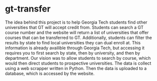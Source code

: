 # gt-transfer
The idea behind this project is to help Georgia Tech students find other universities that GT will accept credit from. 
Students can search a GT course number and the website will return a list of universities that offer courses that can be transferred to GT. 
Additionally, students can filter the results by state to find local universities they can dual enroll at.
This information is already availible through Georgia Tech, but accessing it requires you to first search by state, then by university, and then by department.
Our vision was to allow students to search by course, which would then direct students to prospective universities.
The data is collect using a web scrapper written in Python. Then the data is uploaded to a database, which is accessed by the website.
